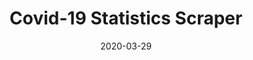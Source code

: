 ---
title: "Covid-19 Statistics Scraper"
cover: "./scraper-cover.jpg"
category: "moar"
date: "2020-03-29"
slug: "covid-19-scraper"
tags:
    - python
    - scraping
    - covid-19
    - discord
    - selenium
    - pinned
description: "A program which scrapes reported Covid-19 statistics from various government websites and submits them through Discord for manual review. The program uses a simple learning model which allows for semi-automated scraping of any website. It currently tracks all of Europe and all US states and Canadian provinces. The scraping is done using Selenium."
aim: "The project was designed to help the Covid-19 statistics tracking effort of the website www.covid19-intel.com by automating manual tasks and interfacing with their Discord submission system and their Google Sheet Backend"
github: "https://github.com/wsandst/covid19-scraper-bot"
authors: ""
---